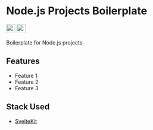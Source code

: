 # Node.js Projects Boilerplate
<a href="https://opensource.org/license/mit"><img src="https://img.shields.io/badge/License-MIT-green?style=flat-square" height="24" /></a>
<a href="https://pnpm.io/"><img src="https://img.shields.io/badge/Package-PNPM-orange?style=flat-square" height="24" /></a>

Boilerplate for Node.js projects

## Features
- Feature 1
- Feature 2
- Feature 3

## Stack Used
- [SvelteKit](https://svelte.dev/)

